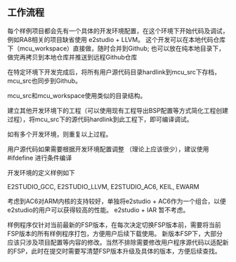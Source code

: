 ## 工作流程

每个样例项目都会先有一个具体的开发环境配置，在这个环境下开始代码及调试，例如RA8相关的项目缺省使用 e2studio + LLVM。
这个开发可以在本地代码仓库下（mcu_workspace）直接做，随时合并到Github; 也可以放在纯本地目录下，做完再拷贝到本地仓库并推送到远程Github仓库

在特定环境下开发完成后，将所有用户源代码目录hardlink到mcu_src下存档，mcu_src也同步到Github。

mcu_src和mcu_workspace使用类似的目录结构。

建立其他开发环境下的工程（可以使用现有工程导出BSP配置等方式简化工程创建过程），将mcu_src下的源代码hardlink到此工程下，即可编译调试。

如有多个开发环境，则重复以上过程。

用户源代码如果需要根据开发环境配置调整 （理论上应该很少），建议使用 #ifdefine 进行条件编译

开发环境的定义样例如下

E2STUDIO_GCC, E2STUDIO_LLVM, E2STUDIO_AC6, KEIL, EWARM

考虑到AC6对ARM内核的支持较好，单独将e2studio + AC6作为一个组合，以便e2studio的用户可以获得较高的性能。
e2studio + IAR 暂不考虑。

样例程序仅针对当前最新的FSP版本，在每次决定切换FSP版本前，需要将当前FSP版本的所有样例程序打包，方便用户后续下载使用。
新版本FSP下，大部分应该只涉及项目配置等内容的修改。当然不排除需要修改用户程序源代码以适配新的FSP，此时在提交时需要写清楚FSP版本升级及具体的版本，方便后续查找。